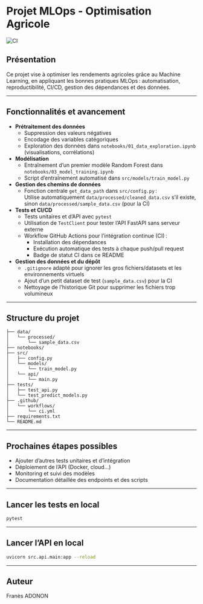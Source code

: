 # Projet MLOps - Optimisation Agricole

![CI](https://github.com/adononcarlos/Projet_Mlops/actions/workflows/ci.yml/badge.svg)

## Présentation

Ce projet vise à optimiser les rendements agricoles grâce au Machine Learning, en appliquant les bonnes pratiques MLOps : automatisation, reproductibilité, CI/CD, gestion des dépendances et des données.

---

## Fonctionnalités et avancement

- **Prétraitement des données**  
  - Suppression des valeurs négatives
  - Encodage des variables catégoriques
  - Exploration des données dans `notebooks/01_data_exploration.ipynb` (visualisations, corrélations)
- **Modélisation**  
  - Entraînement d’un premier modèle Random Forest dans `notebooks/03_model_training.ipynb`
  - Script d’entraînement automatisé dans `src/models/train_model.py`
- **Gestion des chemins de données**  
  - Fonction centrale `get_data_path` dans `src/config.py` :  
    Utilise automatiquement `data/processed/cleaned_data.csv` s’il existe, sinon `data/processed/sample_data.csv` (pour la CI)
- **Tests et CI/CD**  
  - Tests unitaires et d’API avec `pytest`
  - Utilisation de `TestClient` pour tester l’API FastAPI sans serveur externe
  - Workflow GitHub Actions pour l’intégration continue (CI) :  
    - Installation des dépendances
    - Exécution automatique des tests à chaque push/pull request
    - Badge de statut CI dans ce README
- **Gestion des données et du dépôt**  
  - `.gitignore` adapté pour ignorer les gros fichiers/datasets et les environnements virtuels
  - Ajout d’un petit dataset de test (`sample_data.csv`) pour la CI
  - Nettoyage de l’historique Git pour supprimer les fichiers trop volumineux

---

## Structure du projet

```
├── data/
│   └── processed/
│       └── sample_data.csv
├── notebooks/
├── src/
│   ├── config.py
│   └── models/
│       └── train_model.py
│   └── api/
│       └── main.py
├── tests/
│   ├── test_api.py
│   └── test_predict_models.py
├── .github/
│   └── workflows/
│       └── ci.yml
├── requirements.txt
└── README.md
```

---

## Prochaines étapes possibles

- Ajouter d’autres tests unitaires et d’intégration
- Déploiement de l’API (Docker, cloud…)
- Monitoring et suivi des modèles
- Documentation détaillée des endpoints et des scripts

---

## Lancer les tests en local

```sh
pytest
```

---

## Lancer l’API en local

```sh
uvicorn src.api.main:app --reload
```

---

## Auteur

Franès ADONON